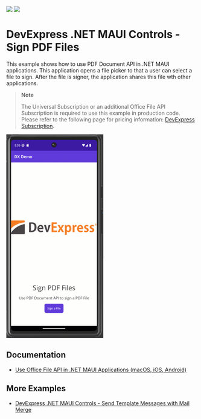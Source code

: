 <!-- default badges list -->
![](https://img.shields.io/endpoint?url=https://codecentral.devexpress.com/api/v1/VersionRange/648090273/23.1.2%2B)
[![](https://img.shields.io/badge/📖_How_to_use_DevExpress_Examples-e9f6fc?style=flat-square)](https://docs.devexpress.com/GeneralInformation/403183)
<!-- default badges end -->
# DevExpress .NET MAUI Controls - Sign PDF Files

This example shows how to use PDF Document API in .NET MAUI applications. This application opens a file picker to that a user can select a file to sign. After the file is signer, the application shares this file wth other applications.

> **Note**
>
> The Universal Subscription or an additional Office File API Subscription is required to use this example in production code. Please refer to the following page for pricing information: [DevExpress Subscription](https://www.devexpress.com/Subscriptions/).

![maui application with office file api](./media/image.gif)

## Documentation

* [Use Office File API in .NET MAUI Applications (macOS, iOS, Android)](https://docs.devexpress.com/OfficeFileAPI/404423/use-pdf-document-api-in-net-maui-applications)

## More Examples

* [DevExpress .NET MAUI Controls - Send Template Messages with Mail Merge](https://github.com/DevExpress-Examples/maui-mail-merge)
